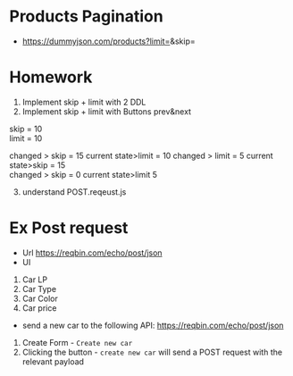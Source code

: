 # Products Pagination

- https://dummyjson.com/products?limit=<PARAM>&skip=<PARAM>

# Homework

1. Implement skip + limit with 2 DDL
2. Implement skip + limit with Buttons prev&next

skip = 10  
limit = 10

changed > skip = 15 current state>limit = 10
changed > limit = 5 current state>skip = 15  
changed > skip = 0 current state>limit 5

3. understand POST.reqeust.js

# Ex Post request

- Url https://reqbin.com/echo/post/json
- UI

1. Car LP
2. Car Type
3. Car Color
4. Car price

- send a new car to the following API: https://reqbin.com/echo/post/json

1. Create Form - `Create new car`
2. Clicking the button - `create new car` will send a POST request with the relevant payload
